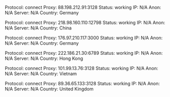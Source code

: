 Protocol: connect
Proxy: 88.198.212.91:3128
Status: working
IP: N/A
Anon: N/A
Server: N/A
Country: Germany

Protocol: connect
Proxy: 218.98.160.110:12798
Status: working
IP: N/A
Anon: N/A
Server: N/A
Country: China

Protocol: connect
Proxy: 176.97.210.117:3000
Status: working
IP: N/A
Anon: N/A
Server: N/A
Country: Germany

Protocol: connect
Proxy: 222.186.21.30:6789
Status: working
IP: N/A
Anon: N/A
Server: N/A
Country: Hong Kong

Protocol: connect
Proxy: 101.99.13.76:3128
Status: working
IP: N/A
Anon: N/A
Server: N/A
Country: Vietnam

Protocol: connect
Proxy: 89.36.65.133:3128
Status: working
IP: N/A
Anon: N/A
Server: N/A
Country: United Kingdom


